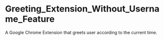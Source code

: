 # Greeting_Extension_Without_Username_Feature
A Google Chrome Extension that greets user according to the current time.

